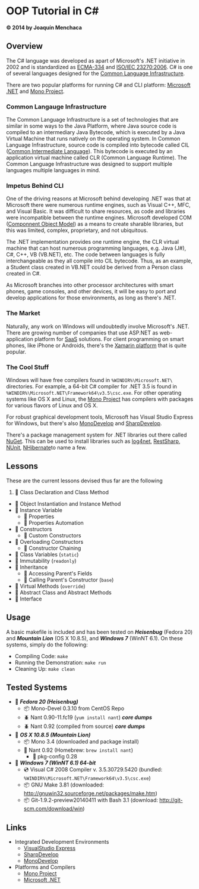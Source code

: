 # OOP Tutorial in C#
**© 2014 by Joaquín Menchaca**

## Overview

The C# language was developed as apart of Microsoft's .NET initiative in 2002 and is standardized as [ECMA-334](http://www.ecma-international.org/publications/files/ECMA-ST/Ecma-334.pdf) and [ISO/IEC 23270:2006](http://standards.iso.org/ittf/PubliclyAvailableStandards/c042926_ISO_IEC_23270_2006(E).zip).  C# is one of several languages designed for the [Common Language Infrastructure](http://en.wikipedia.org/wiki/Common_Language_Infrastructure).

There are two popular platforms for running C# and CLI platform: [Microsoft .NET](http://www.microsoft.com/net) and [Mono Project](http://www.mono-project.com/).

### Common Langauge Infrastructure

The Common Language Infrastructure is a set of technologies that are similar in some ways to the Java Platform, where Java source code is compiled to an intermediary Java Bytecode, which is executed by a Java Virtual Machine that runs natively on the operating system.  In Common Language Infrastructure, source code is compiled into bytecode called CIL ([Common Intermediate Language](http://en.wikipedia.org/wiki/Common_Intermediate_Language)).  This bytecode is executed by an application virtual machine called CLR (Common Language Runtime).  The Common Language Infrastructure was designed to support multiple languages multiple languages in mind.  

### Impetus Behind CLI

One of the driving reasons at Microsoft behind developing .NET was that at Microsoft there were numerous runtime engines, such as Visual C++, MFC, and Visual Basic.  It was difficult to share resources, as code and libraries were incompatible between the runtime engines.  Microsoft developed COM ([Componnent Object Model](http://en.wikipedia.org/wiki/Component_Object_Model)) as a means to create sharable libraries, but this was limited, complex, proprietary, and not ubiquitous.

The .NET implementation provides one runtime engine, the CLR virtual machine that can host numerous programming languages, e.g. Java (J#), C#, C++, VB (VB.NET), etc.  The code between languages is fully interchangeable as they all compile into CIL bytecode.  Thus, as an example, a Student class created in VB.NET could be derived from a Person class created in C#.

As Microsoft branches into other processor architectures with smart phones, game consoles, and other devices, it will be easy to port and develop applications for those environments, as long as there's .NET.

### The Market

Naturally, any work on Windows will undoubtedly involve Microsoft's .NET.  There are growing number of companies that use ASP.NET as web-application platform for [SaaS](http://en.wikipedia.org/wiki/Software_as_a_service) solutions.  For client programming on smart phones, like iPhone or Androids, there's the [Xamarin platform](http://xamarin.com/platform) that is quite popular.

### The Cool Stuff

Windows will have free compilers found in `%WINDIR%\Microsoft.NET\` directories.  For example, a 64-bit C# compiler for .NET 3.5 is found in `%WINDIR%\Microsoft.NET\Framework64\v3.5\csc.exe`.  For other operating systems like OS X and Linux, the [Mono Project](http://www.mono-project.com/) has compilers with packages for various flavors of Linux and OS X.

For robust graphical development tools, Microsoft has Visual Studio Express for Windows, but there's also [MonoDevelop](http://www.monodevelop.com/) and [SharpDevelop](http://www.icsharpcode.net/OpenSource/SD/Default.aspx).

There's a package management system for .NET libraries out there called [NuGet](https://www.nuget.org/).  This can be used to install libraries such as [log4net](https://www.nuget.org/packages/log4net/), [RestSharp](https://www.nuget.org/packages/RestSharp/), [NUnit](https://www.nuget.org/packages/NUnit), [NHibernate](https://www.nuget.org/packages/NHibernate/)to name a few.

## Lessons

These are the current lessons devised thus far are the following

 1. :green_book: Class Declaration and Class Method
 *  :green_book: Object Instantiation and Instance Method
 * :green_book: Instance Variable
    * :page_facing_up: Properties
    * :page_facing_up: Properties Automation
 * :green_book: Constructors
    * :page_facing_up: Custom Constructors
 * :green_book: Overloading Constructors
    * :page_facing_up: Constructor Chaining
 * :green_book: Class Variables (`static`)
 * :green_book: Immutability (`readonly`)
 * :green_book: Inheritance
    * :page_facing_up: Accessing Parent's Fields
    * :page_facing_up: Calling Parent's Constructor (`base`)
 * :green_book: Virtual Methods (`override`)
 * :green_book: Abstract Class and Abstract Methods
 * :green_book: Interface

## Usage

A basic makefile is included and has been tested on ***Heisenbug*** (Fedora 20) and ***Mountain Lion*** (OS X 10.8.5), and ***Windows 7*** (WinNT 6.1).  On these systems, simply do the following:

* Compiling Code: `make`
* Running the Demonstration: `make run`
* Cleaning Up: `make clean`

## Tested Systems

* :dvd: _**Fedora 20 (Heisenbug)**_
  * :package: Mono-Devel 0.3.10 from CentOS Repo
  * :beetle: Nant 0.90-11.fc19 (`yum install nant`) ***core dumps***
  * :beetle: Nant 0.92 (compiled from source) ***core dumps***
* :dvd: _**OS X 10.8.5 (Mountain Lion)**_
  * :package: Mono 3.4 (downloaded and package install)
  * :beer: Nant 0.92 (Homebrew: `brew install nant`)
    * :beer: pkg-config 0.28
* :dvd: _**Windows 7 (WinNT 6.1) 64-bit**_
  * :cd: Visual C# 2008 Compiler v. 3.5.30729.5420 (bundled: `%WINDIR%\Microsoft.NET\Framework64\v3.5\csc.exe`)
  * :package: GNU Make 3.81 (downloaded: http://gnuwin32.sourceforge.net/packages/make.htm)
  * :package: Git-1.9.2-preview20140411 with Bash 3.1 (download: http://git-scm.com/download/win)

## Links

* Integrated Development Environments
  * [VisualStudio Express](go.microsoft.com/fwlink/?linkid=244366)
  * [SharpDevelop](http://www.icsharpcode.net/OpenSource/SD/Default.aspx)
  * [MonoDevelop](http://www.monodevelop.com/)
* Platforms and Compilers
  * [Mono Project](http://www.mono-project.com/)  
  * [Microsoft .NET](http://www.microsoft.com/net)
